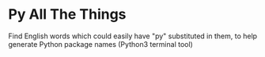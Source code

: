 # Py All The Things
Find English words which could easily have "py" substituted in them, to help generate Python package names (Python3 terminal tool)
